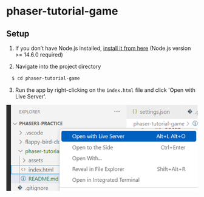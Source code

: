 # phaser-tutorial-game

## Setup

1. If you don’t have Node.js installed, [install it from here](https://nodejs.org/en/) (Node.js version >= 14.6.0 required)

2. Navigate into the project directory

```bash
  $ cd phaser-tutorial-game
```
3. Run the app by right-clicking on the ```index.html``` file and click 'Open with Live Server'.

![Alt text](image.png)



